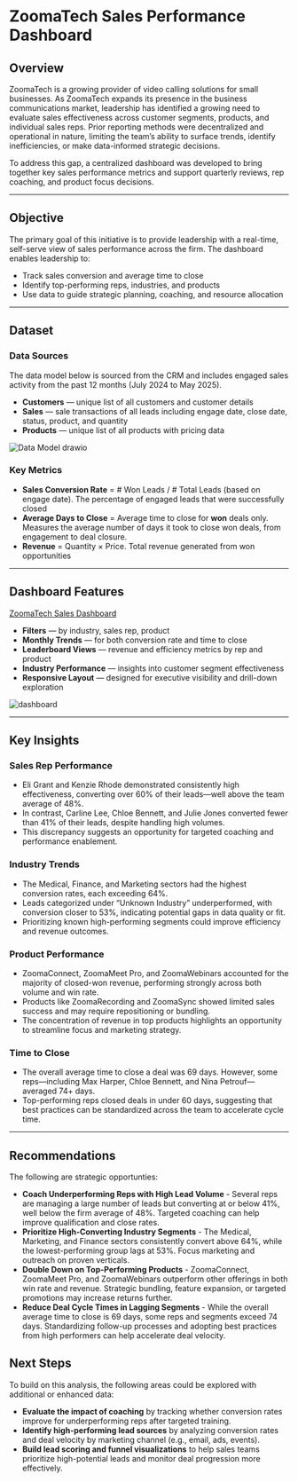 # ZoomaTech Sales Performance Dashboard

## Overview

ZoomaTech is a growing provider of video calling solutions for small businesses. As ZoomaTech expands its presence in the business communications market, leadership has identified a growing need to evaluate sales effectiveness across customer segments, products, and individual sales reps. Prior reporting methods were decentralized and operational in nature, limiting the team’s ability to surface trends, identify inefficiencies, or make data-informed strategic decisions.

To address this gap, a centralized dashboard was developed to bring together key sales performance metrics and support quarterly reviews, rep coaching, and product focus decisions.

---

## Objective

The primary goal of this initiative is to provide leadership with a real-time, self-serve view of sales performance across the firm. The dashboard enables leadership to:

- Track sales conversion and average time to close
- Identify top-performing reps, industries, and products
- Use data to guide strategic planning, coaching, and resource allocation

---

## Dataset

### Data Sources
The data model below is sourced from the CRM and includes engaged sales activity from the past 12 months (July 2024 to May 2025).
- **Customers** — unique list of all customers and customer details
- **Sales** — sale transactions of all leads including engage date, close date, status, product, and quantity
- **Products** — unique list of all products with pricing data
  
![Data Model drawio](https://github.com/user-attachments/assets/71549f47-77f4-43bc-a92b-c385cda54ec5)


### Key Metrics
- **Sales Conversion Rate** = # Won Leads / # Total Leads (based on engage date). The percentage of engaged leads that were successfully closed
- **Average Days to Close** = Average time to close for **won** deals only. Measures the average number of days it took to close won deals, from engagement to deal closure.
- **Revenue** = Quantity × Price. Total revenue generated from won opportunities

---

## Dashboard Features 
[ZoomaTech Sales Dashboard](https://public.tableau.com/views/Sales_17462088266400/Dashboard?:language=en-US&:sid=&:redirect=auth&:display_count=n&:origin=viz_share_link)

- **Filters** — by industry, sales rep, product
- **Monthly Trends** — for both conversion rate and time to close
- **Leaderboard Views** — revenue and efficiency metrics by rep and product
- **Industry Performance** — insights into customer segment effectiveness
- **Responsive Layout** — designed for executive visibility and drill-down exploration
  
![dashboard](https://github.com/user-attachments/assets/7cead179-df19-475d-b293-fcd712963103)

---

## Key Insights

### Sales Rep Performance
- Eli Grant and Kenzie Rhode demonstrated consistently high effectiveness, converting over 60% of their leads—well above the team average of 48%.
- In contrast, Carline Lee, Chloe Bennett, and Julie Jones converted fewer than 41% of their leads, despite handling high volumes.
- This discrepancy suggests an opportunity for targeted coaching and performance enablement.

### Industry Trends
- The Medical, Finance, and Marketing sectors had the highest conversion rates, each exceeding 64%.
- Leads categorized under “Unknown Industry” underperformed, with conversion closer to 53%, indicating potential gaps in data quality or fit.
- Prioritizing known high-performing segments could improve efficiency and revenue outcomes.

### Product Performance
- ZoomaConnect, ZoomaMeet Pro, and ZoomaWebinars accounted for the majority of closed-won revenue, performing strongly across both volume and win rate.
- Products like ZoomaRecording and ZoomaSync showed limited sales success and may require repositioning or bundling.
- The concentration of revenue in top products highlights an opportunity to streamline focus and marketing strategy.

### Time to Close
- The overall average time to close a deal was 69 days. However, some reps—including Max Harper, Chloe Bennett, and Nina Petrouf—averaged 74+ days.
- Top-performing reps closed deals in under 60 days, suggesting that best practices can be standardized across the team to accelerate cycle time.

---

## Recommendations
The following are strategic opportunties:

- **Coach Underperforming Reps with High Lead Volume** - Several reps are managing a large number of leads but converting at or below 41%, well below the firm average of 48%. Targeted coaching can help improve qualification and close rates.
- **Prioritize High-Converting Industry Segments** - The Medical, Marketing, and Finance sectors consistently convert above 64%, while the lowest-performing group lags at 53%. Focus marketing and outreach on proven verticals.
- **Double Down on Top-Performing Products** - ZoomaConnect, ZoomaMeet Pro, and ZoomaWebinars outperform other offerings in both win rate and revenue. Strategic bundling, feature expansion, or targeted promotions may increase returns further.
- **Reduce Deal Cycle Times in Lagging Segments** - While the overall average time to close is 69 days, some reps and segments exceed 74 days. Standardizing follow-up processes and adopting best practices from high performers can help accelerate deal velocity.

## Next Steps
To build on this analysis, the following areas could be explored with additional or enhanced data:

- **Evaluate the impact of coaching** by tracking whether conversion rates improve for underperforming reps after targeted training.
- **Identify high-performing lead sources** by analyzing conversion rates and deal velocity by marketing channel (e.g., email, ads, events).
- **Build lead scoring and funnel visualizations** to help sales teams prioritize high-potential leads and monitor deal progression more effectively.
